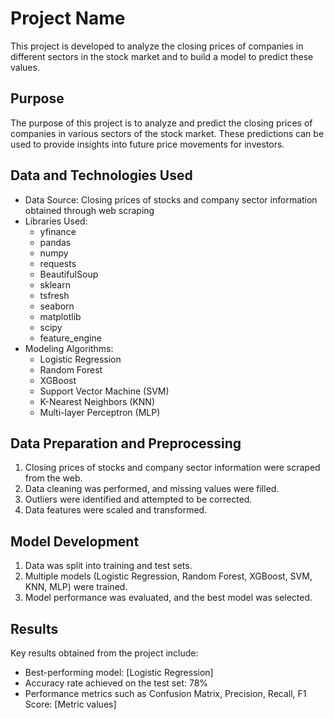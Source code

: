 # Project Name

This project is developed to analyze the closing prices of companies in different sectors in the stock market and to build a model to predict these values.

## Purpose

The purpose of this project is to analyze and predict the closing prices of companies in various sectors of the stock market. These predictions can be used to provide insights into future price movements for investors.

## Data and Technologies Used

- Data Source: Closing prices of stocks and company sector information obtained through web scraping
- Libraries Used:
  - yfinance
  - pandas
  - numpy
  - requests
  - BeautifulSoup
  - sklearn
  - tsfresh
  - seaborn
  - matplotlib
  - scipy
  - feature_engine
- Modeling Algorithms:
  - Logistic Regression
  - Random Forest
  - XGBoost
  - Support Vector Machine (SVM)
  - K-Nearest Neighbors (KNN)
  - Multi-layer Perceptron (MLP)

## Data Preparation and Preprocessing

1. Closing prices of stocks and company sector information were scraped from the web.
2. Data cleaning was performed, and missing values were filled.
3. Outliers were identified and attempted to be corrected.
4. Data features were scaled and transformed.

## Model Development

1. Data was split into training and test sets.
2. Multiple models (Logistic Regression, Random Forest, XGBoost, SVM, KNN, MLP) were trained.
3. Model performance was evaluated, and the best model was selected.

## Results

Key results obtained from the project include:

- Best-performing model: [Logistic Regression]
- Accuracy rate achieved on the test set: 78%
- Performance metrics such as Confusion Matrix, Precision, Recall, F1 Score: [Metric values]
